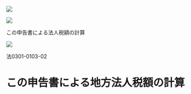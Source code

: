 ![](https://www.nta.go.jp/tmp/d084b82e-62f4-4c6e-9f28-6e86f01d5b3f/images/28298a34e476feaf7d2ce43073063e2f1c543bd3f862017a18423a837660c5be.jpg)

![](https://www.nta.go.jp/tmp/d084b82e-62f4-4c6e-9f28-6e86f01d5b3f/images/bcd4060ebb228eaf652c7a58f96f958ffdd231b11a2cc94266d69aab97ba4a65.jpg)

この申告書による法人税額の計算

![](https://www.nta.go.jp/tmp/d084b82e-62f4-4c6e-9f28-6e86f01d5b3f/images/19775c8d5cafa0452040595a2bfa49efa8a47bf1e0cd8964c60164dce73a7c28.jpg)

法0301-0103-02

# この申告書による地方法人税額の計算